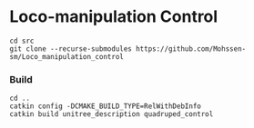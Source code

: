# Loco-manipulation Control

```
cd src
git clone --recurse-submodules https://github.com/Mohssen-sm/Loco_manipulation_control
```

### Build
```
cd ..
catkin config -DCMAKE_BUILD_TYPE=RelWithDebInfo
catkin build unitree_description quadruped_control
```
